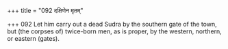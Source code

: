 +++
title = "092 दक्षिणेन मृतम्"

+++
092	Let him carry out a dead Sudra by the southern gate of the town, but (the corpses of) twice-born men, as is proper, by the western, northern, or eastern (gates).